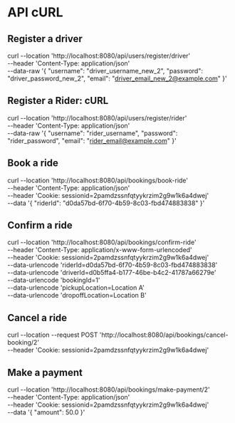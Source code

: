 # API cURL

## Register a driver

curl --location 'http://localhost:8080/api/users/register/driver' \
--header 'Content-Type: application/json' \
--data-raw '{
"username": "driver_username_new_2",
"password": "driver_password_new_2",
"email": "driver_email_new_2@example.com"
}'

## Register a Rider: cURL

curl --location 'http://localhost:8080/api/users/register/rider' \
--header 'Content-Type: application/json' \
--data-raw '{
"username": "rider_username",
"password": "rider_password",
"email": "rider_email@example.com"
}'

## Book a ride

curl --location 'http://localhost:8080/api/bookings/book-ride' \
--header 'Content-Type: application/json' \
--header 'Cookie: sessionid=2pamdzssnfqtyykrzim2g9w1k6a4dwej' \
--data '{
"riderId": "d0da57bd-6f70-4b59-8c03-fbd474883838"
}'

## Confirm a ride

curl --location 'http://localhost:8080/api/bookings/confirm-ride' \
--header 'Content-Type: application/x-www-form-urlencoded' \
--header 'Cookie: sessionid=2pamdzssnfqtyykrzim2g9w1k6a4dwej' \
--data-urlencode 'riderId=d0da57bd-6f70-4b59-8c03-fbd474883838' \
--data-urlencode 'driverId=d0b5ffa4-b177-46be-b4c2-41787a66279e' \
--data-urlencode 'bookingId=1' \
--data-urlencode 'pickupLocation=Location A' \
--data-urlencode 'dropoffLocation=Location B'

## Cancel a ride

curl --location --request POST 'http://localhost:8080/api/bookings/cancel-booking/2' \
--header 'Cookie: sessionid=2pamdzssnfqtyykrzim2g9w1k6a4dwej'

## Make a payment

curl --location 'http://localhost:8080/api/bookings/make-payment/2' \
--header 'Content-Type: application/json' \
--header 'Cookie: sessionid=2pamdzssnfqtyykrzim2g9w1k6a4dwej' \
--data '{
"amount": 50.0
}'
